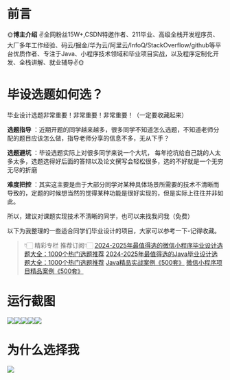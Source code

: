 # 前言

🌞**博主介绍**
✌全网粉丝15W+,CSDN特邀作者、211毕业、高级全栈开发程序员、大厂多年工作经验、码云/掘金/华为云/阿里云/InfoQ/StackOverflow/github等平台优质作者、专注于Java、小程序技术领域和毕业项目实战，以及程序定制化开发、全栈讲解、就业辅导✌🌞

# 毕设选题如何选？

毕业设计选题非常重要！非常重要！非常重要！（一定要收藏起来）

**选题指导** ：近期开题的同学越来越多，很多同学不知道怎么选题，不知道老师分配的题目应该怎么做，指导老师分享的信息不多，无从下手？

**选题避坑** ：毕设选题实际上对很多同学来说一个大坑，
每年挖坑给自己跳的人太多太多，选题选得好后面的答辩以及论文撰写会轻松很多，选的不好就是一个无穷无尽的折磨

**难度把控** ：其实这主要是由于大部分同学对某种具体场景所需要的技术不清晰而导致的，定题的时候想当然的觉得某种功能是很好实现的，但是实际上往往并非如此。

所以，建议对课题实现技术不清晰的同学，也可以来找我问我（免费）

以下为我整理的一些适合同学们毕业设计的项目，大家可以参考一下-记得收藏。

> 👇🏻 精彩专栏 推荐订阅👇🏻
> [2024-2025年最值得选的微信小程序毕业设计选题大全：1000个热门选题推荐](https://www.yuque.com/cxycsx/bve3ul)
> [2024-2025年最值得选的Java毕业设计选题大全：1000个热门选题推荐](https://www.yuque.com/cxycsx/bve3ul)
> [Java精品实战案例《500套》](https://www.yuque.com/cxycsx/bve3ul)
> [微信小程序项目精品案例《500套》](https://www.yuque.com/cxycsx/bve3ul)

# 运行截图

![](http://www.bysj52.com/uploadfile/ueditor/image/202306/%E6%AF%95%E8%AE%BEssm055%E5%9F%BA%E4%BA%8Espring%E6%A1%86%E6%9E%B6%E7%9A%84%E4%B8%AD%E5%B0%8F%E4%BC%81%E4%B8%9A%E4%BA%BA%E5%8A%9B%E8%B5%84%E6%BA%90%E7%AE%A1%E7%90%86%E7%B3%BB%E7%BB%9F%E7%9A%84%E8%AE%BE%E8%AE%A1%E5%8F%8A%E5%AE%9E%E7%8E%B0+jsp%E6%AF%95%E4%B8%9A%E8%AE%BE%E8%AE%A1/4.png)![](http://www.bysj52.com/uploadfile/ueditor/image/202306/%E6%AF%95%E8%AE%BEssm055%E5%9F%BA%E4%BA%8Espring%E6%A1%86%E6%9E%B6%E7%9A%84%E4%B8%AD%E5%B0%8F%E4%BC%81%E4%B8%9A%E4%BA%BA%E5%8A%9B%E8%B5%84%E6%BA%90%E7%AE%A1%E7%90%86%E7%B3%BB%E7%BB%9F%E7%9A%84%E8%AE%BE%E8%AE%A1%E5%8F%8A%E5%AE%9E%E7%8E%B0+jsp%E6%AF%95%E4%B8%9A%E8%AE%BE%E8%AE%A1/2.png)![](http://www.bysj52.com/uploadfile/ueditor/image/202306/%E6%AF%95%E8%AE%BEssm055%E5%9F%BA%E4%BA%8Espring%E6%A1%86%E6%9E%B6%E7%9A%84%E4%B8%AD%E5%B0%8F%E4%BC%81%E4%B8%9A%E4%BA%BA%E5%8A%9B%E8%B5%84%E6%BA%90%E7%AE%A1%E7%90%86%E7%B3%BB%E7%BB%9F%E7%9A%84%E8%AE%BE%E8%AE%A1%E5%8F%8A%E5%AE%9E%E7%8E%B0+jsp%E6%AF%95%E4%B8%9A%E8%AE%BE%E8%AE%A1/5.png)![](http://www.bysj52.com/uploadfile/ueditor/image/202306/%E6%AF%95%E8%AE%BEssm055%E5%9F%BA%E4%BA%8Espring%E6%A1%86%E6%9E%B6%E7%9A%84%E4%B8%AD%E5%B0%8F%E4%BC%81%E4%B8%9A%E4%BA%BA%E5%8A%9B%E8%B5%84%E6%BA%90%E7%AE%A1%E7%90%86%E7%B3%BB%E7%BB%9F%E7%9A%84%E8%AE%BE%E8%AE%A1%E5%8F%8A%E5%AE%9E%E7%8E%B0+jsp%E6%AF%95%E4%B8%9A%E8%AE%BE%E8%AE%A1/3.png)![](http://www.bysj52.com/uploadfile/ueditor/image/202306/%E6%AF%95%E8%AE%BEssm055%E5%9F%BA%E4%BA%8Espring%E6%A1%86%E6%9E%B6%E7%9A%84%E4%B8%AD%E5%B0%8F%E4%BC%81%E4%B8%9A%E4%BA%BA%E5%8A%9B%E8%B5%84%E6%BA%90%E7%AE%A1%E7%90%86%E7%B3%BB%E7%BB%9F%E7%9A%84%E8%AE%BE%E8%AE%A1%E5%8F%8A%E5%AE%9E%E7%8E%B0+jsp%E6%AF%95%E4%B8%9A%E8%AE%BE%E8%AE%A1/1.png)

# 为什么选择我

![](http://upload.cxycsx.vip/%E6%9C%AA%E5%91%BD%E5%90%8D__2024-09-06+10_52_44.jpg)

